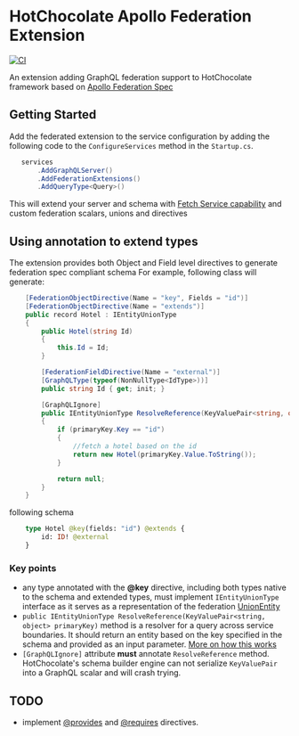 # HotChocolate Apollo Federation Extension
[![CI](https://github.com/lampidudelj/HotChocolate.ApolloFederationExtension/actions/workflows/ci.yml/badge.svg?branch=master)](https://github.com/lampidudelj/HotChocolate.ApolloFederationExtension/actions/workflows/ci.yml)

An extension adding GraphQL federation support to HotChocolate framework based on [Apollo Federation Spec](https://www.apollographql.com/docs/federation/federation-spec/)

## Getting Started

Add the federated extension to the service configuration by adding the following code to the `ConfigureServices` method in the `Startup.cs`.

 ```c#
    services
        .AddGraphQLServer()
        .AddFederationExtensions()
        .AddQueryType<Query>()
```

This will extend your server and schema with [Fetch Service capability](https://www.apollographql.com/docs/federation/federation-spec/#fetch-service-capabilities) and custom federation scalars, unions and directives

## Using annotation to extend types

The extension provides both Object and Field level directives to generate federation spec compliant schema
For example, following class will generate:

```c#
    [FederationObjectDirective(Name = "key", Fields = "id")]
    [FederationObjectDirective(Name = "extends")]
    public record Hotel : IEntityUnionType
    {
        public Hotel(string Id)
        {
            this.Id = Id;
        }

        [FederationFieldDirective(Name = "external")]
        [GraphQLType(typeof(NonNullType<IdType>))]
        public string Id { get; init; }

        [GraphQLIgnore]
        public IEntityUnionType ResolveReference(KeyValuePair<string, object> primaryKey)
        {
            if (primaryKey.Key == "id")
            {
                //fetch a hotel based on the id
                return new Hotel(primaryKey.Value.ToString());
            }

            return null;
        }
    }
```

following schema

```graphql
    type Hotel @key(fields: "id") @extends {
        id: ID! @external
    }
```

### Key points

- any type annotated with the **@key** directive, including both types native to the schema and extended types, must implement `IEntityUnionType` interface as it serves as a representation of the federation [UnionEntity](https://www.apollographql.com/docs/federation/federation-spec/#union-_entity)
- `public IEntityUnionType ResolveReference(KeyValuePair<string, object> primaryKey)` method is a resolver for a query across service boundaries. It should return an entity based on the key specified in the schema and provided as an input parameter. [More on how this works](https://www.apollographql.com/docs/federation/federation-spec/#resolve-requests-for-entities)
- `[GraphQLIgnore]` attribute **must** annotate  `ResolveReference` method. HotChocolate's schema builder engine can not serialize  `KeyValuePair` into a GraphQL scalar and will crash trying.


## TODO

- implement [@provides](https://www.apollographql.com/docs/federation/federation-spec/#provides) and [@requires](https://www.apollographql.com/docs/federation/federation-spec/#requires) directives.
